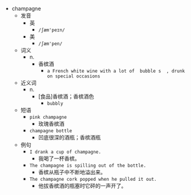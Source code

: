 - champagne
  - 发音
    - 英
      - `/ʃæm'peɪn/`
    - 美
      - `/ʃæm'pen/`
  - 词义
    - n.
      - 香槟酒
        - `a French white wine with a lot of  bubble s  , drunk on special occasions`
  - 近义词
    - n.
      - [食品]香槟酒；香槟酒色
        - `bubbly`
  - 短语
    - `pink champagne`
      - 玫瑰香槟酒 
    - `champagne bottle`
      - 凹底很深的酒瓶；香槟酒瓶 
  - 例句
    - `I drank a cup of champagne.`
      - 我喝了一杯香槟。
    - `The champagne is spilling out of the bottle.`
      - 香槟从瓶子中不断地溢出来。
    - `The champagne cork popped when he pulled it out.`
      - 他拔香槟酒的瓶塞时它砰的一声开了。


